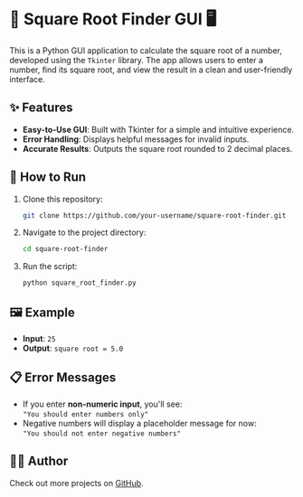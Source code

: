 # 🧮 Square Root Finder GUI 🖥️

This is a Python GUI application to calculate the square root of a number, developed using the `Tkinter` library. The app allows users to enter a number, find its square root, and view the result in a clean and user-friendly interface.

## ✨ Features
- **Easy-to-Use GUI**: Built with Tkinter for a simple and intuitive experience.  
- **Error Handling**: Displays helpful messages for invalid inputs.  
- **Accurate Results**: Outputs the square root rounded to 2 decimal places.  

## 🚀 How to Run
1. Clone this repository:  
   ```bash
   git clone https://github.com/your-username/square-root-finder.git
   ```
2. Navigate to the project directory:  
   ```bash
   cd square-root-finder
   ```
3. Run the script:  
   ```bash
   python square_root_finder.py
   ```

## 🖼️ Example
- **Input**: `25`  
- **Output**: `square root = 5.0`  

## 📋 Error Messages
- If you enter **non-numeric input**, you'll see:  
  `"You should enter numbers only"`  
- Negative numbers will display a placeholder message for now:  
  `"You should not enter negative numbers"`

## 👨‍💻 Author
Check out more projects on [GitHub](https://github.com/sohamrane10).  
